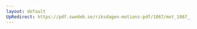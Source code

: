 ```yaml
---
layout: default
UpRedirect: https://pdf.swedeb.se/riksdagen-motions-pdf/1867/mot_1867__ak__00006/mot_1867__ak__00006_005.pdf
---
```

